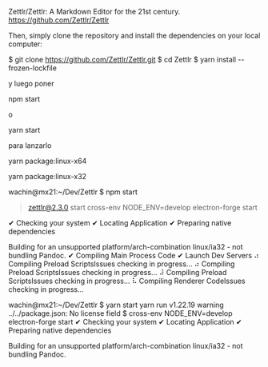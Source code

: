 
Zettlr/Zettlr: A Markdown Editor for the 21st century.
https://github.com/Zettlr/Zettlr


Then, simply clone the repository and install the dependencies on your local computer:

$ git clone https://github.com/Zettlr/Zettlr.git
$ cd Zettlr
$ yarn install --frozen-lockfile


y luego poner 

npm start

o 

yarn start

para lanzarlo


yarn package:linux-x64

yarn package:linux-x32


wachin@mx21:~/Dev/Zettlr
$ npm start

> zettlr@2.3.0 start
> cross-env NODE_ENV=develop electron-forge start

✔ Checking your system
✔ Locating Application
✔ Preparing native dependencies

Building for an unsupported platform/arch-combination linux/ia32 - not bundling Pandoc.
✔ Compiling Main Process Code
✔ Launch Dev Servers
⠴ Compiling Preload ScriptsIssues checking in progress...
⠴ Compiling Preload ScriptsIssues checking in progress...
⠼ Compiling Preload ScriptsIssues checking in progress...
⠧ Compiling Renderer CodeIssues checking in progress...



wachin@mx21:~/Dev/Zettlr
$ yarn start
yarn run v1.22.19
warning ../../package.json: No license field
$ cross-env NODE_ENV=develop electron-forge start
✔ Checking your system
✔ Locating Application
✔ Preparing native dependencies

Building for an unsupported platform/arch-combination linux/ia32 - not bundling Pandoc.

